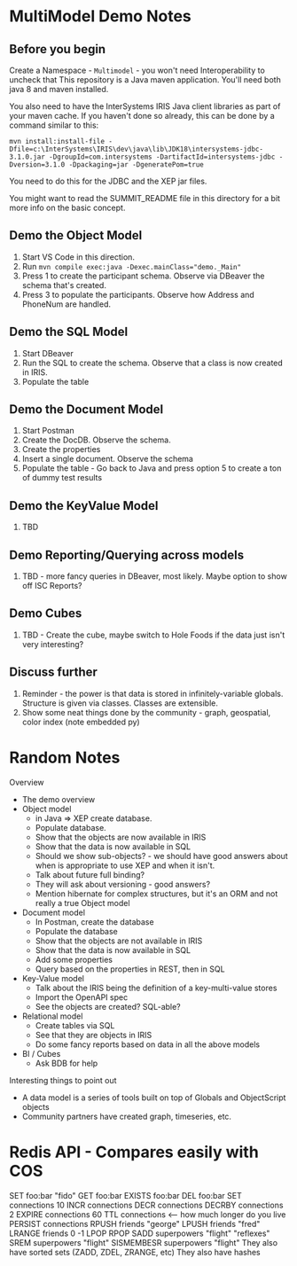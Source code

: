 # MultiModel Demo Notes

## Before you begin

Create a Namespace - `Multimodel` - you won't need Interoperability to uncheck that
This repository is a Java maven application.  You'll need both java 8 and maven installed.

You also need to have the InterSystems IRIS Java client libraries as part of your maven cache.  If you haven't done so already, this can be done by a command similar to this:
```
mvn install:install-file -Dfile=c:\InterSystems\IRIS\dev\java\lib\JDK18\intersystems-jdbc-3.1.0.jar -DgroupId=com.intersystems -DartifactId=intersystems-jdbc -Dversion=3.1.0 -Dpackaging=jar -DgeneratePom=true
```
You need to do this for the JDBC and the XEP jar files.

You might want to read the SUMMIT_README file in this directory for a bit more info on the basic concept.



## Demo the Object Model
1. Start VS Code in this direction. 
2. Run `mvn compile exec:java -Dexec.mainClass="demo._Main"`
3. Press 1 to create the participant schema.  Observe via DBeaver the schema that's created.
4. Press 3 to populate the participants.  Observe how Address and PhoneNum are handled.

## Demo the SQL Model
1. Start DBeaver
2. Run the SQL to create the schema.  Observe that a class is now created in IRIS.
3. Populate the table

## Demo the Document Model
1. Start Postman
2. Create the DocDB.  Observe the schema.
3. Create the properties
4. Insert a single document. Observe the schema
5. Populate the table - Go back to Java and press option 5 to create a ton of dummy test results

## Demo the KeyValue Model
1. TBD

## Demo Reporting/Querying across models
1. TBD - more fancy queries in DBeaver, most likely.  Maybe option to show off ISC Reports?

## Demo Cubes
1. TBD - Create the cube, maybe switch to Hole Foods if the data just isn't very interesting?

## Discuss further
1. Reminder - the power is that data is stored in infinitely-variable globals.  Structure is given via classes.  Classes are extensible.
2. Show some neat things done by the community - graph, geospatial, color index (note embedded py)



# Random Notes

Overview
* The demo overview
* Object model
    * in Java => XEP create database. 
    * Populate database. 
    * Show that the objects are now available in IRIS
    * Show that the data is now available in SQL
    * Should we show sub-objects? - we should have good answers about when is appropriate to use XEP and when it isn't.  
    * Talk about future full binding?
    * They will ask about versioning - good answers?
    * Mention hibernate for complex structures, but it's an ORM and not really a true Object model
* Document model
    * In Postman, create the database
    * Populate the database
    * Show that the objects are not available in IRIS
    * Show that the data is now available in SQL
    * Add some properties
    * Query based on the properties in REST, then in SQL
* Key-Value model
    * Talk about the IRIS being the definition of a key-multi-value stores
    * Import the OpenAPI spec
    * See the objects are created? SQL-able?
* Relational model
    * Create tables via SQL
    * See that they are objects in IRIS
    * Do some fancy reports based on data in all the above models
* BI / Cubes
    * Ask BDB for help

Interesting things to point out
* A data model is a series of tools built on top of Globals and ObjectScript objects
* Community partners have created graph, timeseries, etc.  


# Redis API - Compares easily with COS

SET foo:bar "fido"
GET foo:bar
EXISTS foo:bar
DEL foo:bar
SET connections 10
INCR connections
DECR connections
DECRBY connections 2
EXPIRE connections 60
TTL connections <-- how much longer do you live
PERSIST connections
RPUSH friends "george"
LPUSH friends "fred"
LRANGE friends 0 -1
LPOP
RPOP
SADD superpowers "flight" "reflexes"
SREM superpowers "flight"
SISMEMBESR superpowers "flight"
They also have sorted sets (ZADD, ZDEL, ZRANGE, etc)
They also have hashes


